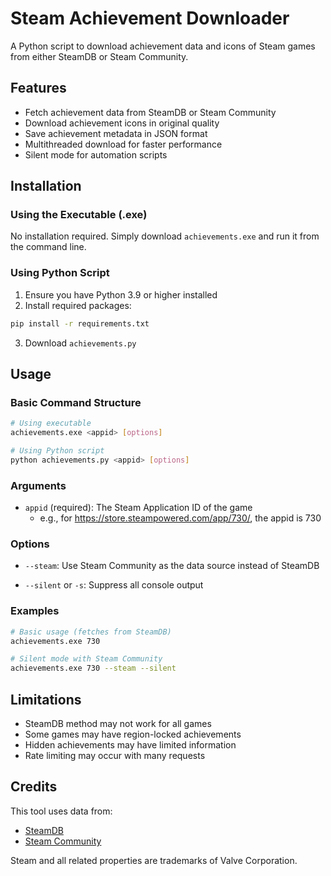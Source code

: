 # Steam Achievement Downloader

A Python script to download achievement data and icons of Steam games from either SteamDB or Steam Community.

## Features

- Fetch achievement data from SteamDB or Steam Community
- Download achievement icons in original quality
- Save achievement metadata in JSON format
- Multithreaded download for faster performance
- Silent mode for automation scripts

## Installation

### Using the Executable (.exe)
No installation required. Simply download `achievements.exe` and run it from the command line.

### Using Python Script
1. Ensure you have Python 3.9 or higher installed
2. Install required packages:
```bash
pip install -r requirements.txt
```
3. Download `achievements.py`

## Usage

### Basic Command Structure

```bash
# Using executable
achievements.exe <appid> [options]

# Using Python script
python achievements.py <appid> [options]
```

### Arguments

- `appid` (required): The Steam Application ID of the game
  - e.g., for https://store.steampowered.com/app/730/, the appid is 730

### Options

- `--steam`: Use Steam Community as the data source instead of SteamDB

- `--silent` or `-s`: Suppress all console output

### Examples

```bash
# Basic usage (fetches from SteamDB)
achievements.exe 730

# Silent mode with Steam Community
achievements.exe 730 --steam --silent
```

## Limitations

- SteamDB method may not work for all games
- Some games may have region-locked achievements
- Hidden achievements may have limited information
- Rate limiting may occur with many requests

## Credits

This tool uses data from:
- [SteamDB](https://steamdb.info/)
- [Steam Community](https://steamcommunity.com/)

Steam and all related properties are trademarks of Valve Corporation.